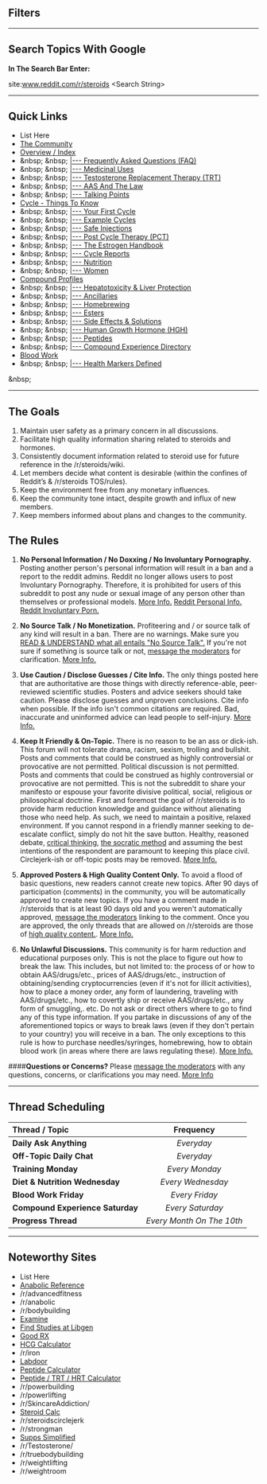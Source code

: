 Filters
------------------------------------

[](/r/steroids/search?q=flair%3Acycle&amp;restrict_sr=on&amp;sort=new#topiccycle)
[](/r/steroids/search?q=flair%3Abloodwork&amp;restrict_sr=on&amp;sort=new#topicbloodwork)
[](/r/steroids/search?q=flair%3Acompounds&amp;restrict_sr=on&amp;sort=new#topiccompounds)
[](/r/steroids/search?q=flair%3Ahelp&amp;restrict_sr=on&amp;sort=new#topichelp)
[](/r/steroids/search?q=flair%3Ahomebrew&amp;restrict_sr=on&amp;sort=new#topichomebrew)
[](/r/steroids/search?q=flair%3Anutrition&amp;restrict_sr=on&amp;sort=new#topicnutrition)
[](/r/steroids/search?q=flair%3Afemale&amp;restrict_sr=on&amp;sort=new#topicfemale)
[](/r/steroids/search?q=flair%3Aforum&amp;restrict_sr=on&amp;sort=new#topicforum)
[](/r/steroids/search?q=flair%3Aoff-topic&amp;restrict_sr=on&amp;sort=new#topicofftopic)
[](/r/steroids/search?q=flair%3Adiscussion&amp;restrict_sr=on&amp;sort=new#topicdiscussion)

***

Search Topics With Google
------------------------------------

**In The Search Bar Enter:**

site:www.reddit.com/r/steroids &lt;Search String&gt;

***

Quick Links
------------------------------------
* List Here
* [The Community](/r/steroids/wiki/index/subreddit_rules)
* [Overview / Index](/r/steroids/wiki)
* &amp;nbsp; &amp;nbsp; [|--- Frequently Asked Questions (FAQ)](/r/steroids/wiki/faq/list)
* &amp;nbsp; &amp;nbsp; [|--- Medicinal Uses](/r/steroids/wiki/medicinal/list)
* &amp;nbsp; &amp;nbsp; [|--- Testosterone Replacement Therapy (TRT)](/r/steroids/wiki/trt/list)
* &amp;nbsp; &amp;nbsp; [|--- AAS And The Law](/r/steroids/wiki/laws)
* &amp;nbsp; &amp;nbsp; [|--- Talking Points](/r/steroids/wiki/talkingpoints)  
* [Cycle - Things To Know](/r/steroids/wiki/thecycle/list)
* &amp;nbsp; &amp;nbsp; [|--- Your First Cycle](/r/steroids/wiki/your_first_cycle)
* &amp;nbsp; &amp;nbsp; [|--- Example Cycles](/r/steroids/wiki/thecycle/examples)
* &amp;nbsp; &amp;nbsp; [|--- Safe Injections](/r/steroids/wiki/thecycle/injecting)
* &amp;nbsp; &amp;nbsp; [|--- Post Cycle Therapy (PCT)](/r/steroids/wiki/thecycle/pct)
* &amp;nbsp; &amp;nbsp; [|--- The Estrogen Handbook](/r/steroids/wiki/the_estrogen_handbook)
* &amp;nbsp; &amp;nbsp; [|--- Cycle Reports](/r/steroids/wiki/reports/list)
* &amp;nbsp; &amp;nbsp; [|--- Nutrition](/r/steroids/wiki/nutrition)
* &amp;nbsp; &amp;nbsp; [|--- Women](/r/steroids/wiki/women)
* [Compound Profiles](/r/steroids/wiki/compounds/list)
* &amp;nbsp; &amp;nbsp; [|--- Hepatotoxicity &amp; Liver Protection](/r/steroids/wiki/hepatotoxicity)
* &amp;nbsp; &amp;nbsp; [|--- Ancillaries](/r/steroids/wiki/compounds/ancillaries)
* &amp;nbsp; &amp;nbsp; [|--- Homebrewing](/r/steroids/wiki/homebrew/list)
* &amp;nbsp; &amp;nbsp; [|--- Esters](/r/steroids/wiki/compounds/esters)
* &amp;nbsp; &amp;nbsp; [|--- Side Effects &amp; Solutions](/r/steroids/wiki/sides/list)
* &amp;nbsp; &amp;nbsp; [|--- Human Growth Hormone (HGH)](/r/steroids/wiki/growth_hormone)
* &amp;nbsp; &amp;nbsp; [|--- Peptides](/r/steroids/wiki/compounds/peptides)
* &amp;nbsp; &amp;nbsp; [|--- Compound Experience Directory](/r/steroids/wiki/compound_experience_threads)
* [Blood Work](/r/steroids/wiki/bloodwork/list) 
* &amp;nbsp; &amp;nbsp; [|--- Health Markers Defined](/r/steroids/wiki/bloodwork/health_markers)

&amp;nbsp;

***

The Goals
------------------------------  
1. Maintain user safety as a primary concern in all discussions.
2. Facilitate high quality information sharing related to steroids and hormones.
3. Consistently document information related to steroid use for future reference in the /r/steroids/wiki.
4. Let members decide what content is desirable (within the confines of Reddit’s &amp; /r/steroids TOS/rules). 
5. Keep the environment free from any monetary influences.
6. Keep the community tone intact, despite growth and influx of new members.
7. Keep members informed about plans and changes to the community.

The Rules  
---------------------
1. **No Personal Information / No Doxxing / No Involuntary Pornography.** Posting another person's personal information will result in a ban and a report to the reddit admins.  Reddit no longer allows users to post Involuntary Pornography. Therefore, it is prohibited for users of this subreddit to post any nude or sexual image of any person other than themselves or professional models. [More Info.](/r/steroids/wiki/index/subreddit_rules#wiki_1._no_personal_information_.2F_no_doxxing_.2F_no_involuntary_pornography.) [Reddit Personal Info.](https://www.reddit.com/wiki/faq#wiki_is_posting_personal_information_ok.3F) [Reddit Involuntary Porn.](https://www.reddithelp.com/en/categories/rules-reporting/account-and-community-restrictions/do-not-post-involuntary-pornography)

2. **No Source Talk / No Monetization.** Profiteering and / or source talk of any kind will result in a ban.  There are no warnings. Make sure you [READ &amp; UNDERSTAND what all entails "No Source Talk".](/r/steroids/wiki/index/subreddit_rules#wiki_2._no_source_talk_.2F_no_monetization.) If you're not sure if something is source talk or not, [message the moderators](http://www.reddit.com/message/compose?to=%2Fr%2Fsteroids) for clarification. [More Info.](/r/steroids/wiki/index/subreddit_rules#wiki_2._no_source_talk_.2F_no_monetization.)

3. **Use Caution / Disclose Guesses / Cite Info.** The only things posted here that are authoritative are those things with directly reference-able, peer-reviewed scientific studies.  Posters and advice seekers should take caution. Please disclose guesses and unproven conclusions. Cite info when possible. If the info isn't common citations are required. Bad, inaccurate and uninformed advice can lead people to self-injury. [More Info.](/r/steroids/wiki/index/subreddit_rules#wiki_3._use_caution_.2F_disclose_guesses_.2F_cite_information)

4. **Keep It Friendly &amp; On-Topic.** There is no reason to be an ass or dick-ish. This forum will not tolerate drama, racism, sexism, trolling and bullshit. Posts and comments that could be construed as highly controversial or provocative are not permitted. Political discussion is not permitted. Posts and comments that could be construed as highly controversial or provocative are not permitted. This is not the subreddit to share your manifesto or espouse your favorite divisive political, social, religious or philosophical doctrine. First and foremost the goal of /r/steroids is to provide harm reduction knowledge and guidance without alienating those who need help. As such, we need to maintain a positive, relaxed environment. If you cannot respond in a friendly manner seeking to de-escalate conflict, simply do not hit the save button. Healthy, reasoned debate, [critical thinking](/r/steroids/wiki/critical_thinking), [the socratic method](http://en.wikipedia.org/wiki/Socratic_method) and assuming the best intentions of the respondent are paramount to keeping this place civil. Circlejerk-ish or off-topic posts may be removed. [More Info.](/r/steroids/wiki/index/subreddit_rules#wiki_4._keep_it_friendly_and_on_topic.)

5. **Approved Posters &amp; High Quality Content Only.** To avoid a flood of basic questions, new readers cannot create new topics.  After 90 days of participation (comments) in the community, you will be automatically approved to create new topics. If you have a comment made in /r/steroids that is at least 90 days old and you weren't automatically approved, [message the moderators](http://www.reddit.com/message/compose?to=%2Fr%2Fsteroids) linking to the comment. Once you are approved, the only threads that are allowed on /r/steroids are those of [high quality content.](/r/steroids/wiki/index/subreddit_rules#wiki_what_is_low_quality_content.3F). [More Info.](/r/steroids/wiki/index/subreddit_rules#wiki_5._approved_posters_.26amp.3B_high_quality_content_only.)

6. **No Unlawful Discussions.** This community is for harm reduction and educational purposes only. This is not the place to figure out how to break the law. This includes, but not limited to: the process of or how to obtain AAS/drugs/etc., prices of AAS/drugs/etc., instruction of obtaining/sending cryptocurrencies (even if it's not for illicit activities), how to place a money order, any form of laundering, traveling with AAS/drugs/etc., how to covertly ship or receive AAS/drugs/etc., any form of smuggling,. etc. Do not ask or direct others where to go to find any of this type information. If you partake in discussions of any of the aforementioned topics or ways to break laws (even if they don't pertain to your country) you will receive in a ban. The only exceptions to this rule is how to purchase needles/syringes, homebrewing, how to obtain blood work (in areas where there are laws regulating these). [More Info.](/r/steroids/wiki/index/subreddit_rules#wiki_6._no_unlawful_discussions.)

####**Questions or Concerns?** Please [message the moderators](http://www.reddit.com/message/compose?to=%2Fr%2Fsteroids) with any questions, concerns, or clarifications you may need. [More Info](/r/steroids/wiki/index/subreddit_rules#wiki_questions_and_concerns.3F)

***

Thread Scheduling
------------------------------------
Thread / Topic | Frequency
:--------------|:--------------:
**Daily Ask Anything** | *Everyday*
**Off-Topic Daily Chat** | *Everyday*
**Training Monday** | *Every Monday*
**Diet &amp; Nutrition Wednesday** | *Every Wednesday*
**Blood Work Friday** | *Every Friday*
**Compound Experience Saturday** | *Every Saturday*
**Progress Thread** | *Every Month On The 10th*
 
***

Noteworthy Sites
------------------------------------
* List Here
* [Anabolic Reference](http://www.anabolic.org/anabolic-steroids/)
* /r/advancedfitness
* /r/anabolic 
* /r/bodybuilding
* [Examine](https://examine.com/)
* [Find Studies at Libgen](http://gen.lib.rus.ec/)
* [Good RX](http://www.goodrx.com/)
* [HCG Calculator](http://www.lostjuncture.com/HCG/HCGCalc.html)
* /r/iron
* [Labdoor](https://labdoor.com/)
* [Peptide Calculator](https://peptidecalc.com/)
* [Peptide / TRT / HRT Calculator](http://hrtcalculator.weebly.com/)
* /r/powerbuilding
* /r/powerlifting
* /r/SkincareAddiction/ 
* [Steroid Calc](http://steroidcalc.com/)
* /r/steroidscirclejerk
* /r/strongman
* [Supps Simplified](http://suppssimplified.com/)
* /r/Testosterone/
* /r/truebodybuilding 
* /r/weightlifting
* /r/weightroom